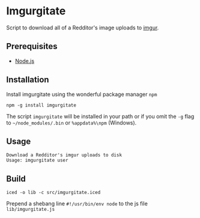 Imgurgitate
=========

Script to download all of a Redditor's image uploads to [imgur](http://imgur.com).

Prerequisites
----------

* [Node.js](http://nodejs.org/)

Installation
----------

Install imgurgitate using the wonderful package manager `npm`

    npm -g install imgurgitate

The script `imgurgitate` will be installed in your path or if you omit the `-g` flag to `~/node_modules/.bin` or `%appdata%\npm` (Windows).

Usage
----

    Download a Redditor's imgur uploads to disk
    Usage: imgurgitate user

Build
----

    iced -o lib -c src/imgurgitate.iced

Prepend a shebang line `#!/usr/bin/env node` to the js file `lib/imgurgitate.js`
